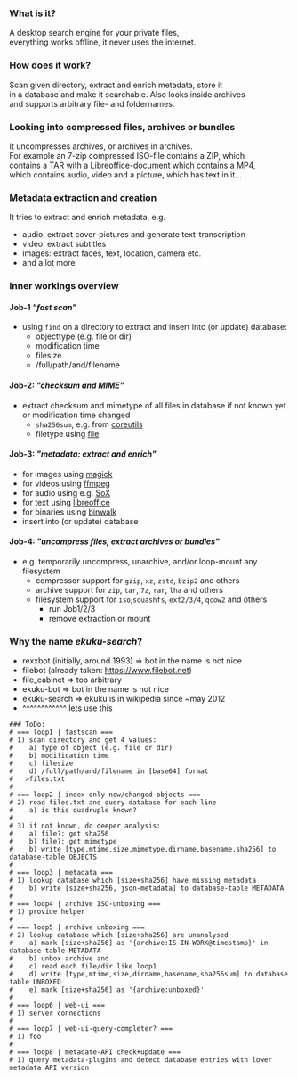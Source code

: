 ### What is it?
A desktop search engine for your private files,  
everything works offline, it never uses the internet.

### How does it work?
Scan given directory, extract and enrich metadata, store it  
in a database and make it searchable. Also looks inside archives  
and supports arbitrary file- and foldernames.

### Looking into compressed files, archives or bundles
It uncompresses archives, or archives in archives.  
For example an 7-zip compressed ISO-file contains a ZIP, which  
contains a TAR with a Libreoffice-document which contains a MP4,  
which contains audio, video and a picture, which has text in it...

### Metadata extraction and creation
It tries to extract and enrich metadata, e.g.  
* audio: extract cover-pictures and generate text-transcription
* video: extract subtitles
* images: extract faces, text, location, camera etc.
* and a lot more

### Inner workings overview
#### Job-1 _"fast scan"_
* using `find` on a directory to extract and insert into (or update) database:
  * objecttype (e.g. file or dir)
  * modification time
  * filesize
  * /full/path/and/filename
#### Job-2: _"checksum and MIME"_
* extract checksum and mimetype of all files in database if not known yet or modification time changed
  * `sha256sum`, e.g. from [coreutils](https://git.savannah.gnu.org/gitweb/?p=coreutils.git)
  * filetype using [file](http://astron.com/pub/file/)
#### Job-3: _"metadata: extract and enrich"_
* for images using [magick](https://imagemagick.org/)
* for videos using [ffmpeg](https://ffmpeg.org/)
* for audio using e.g. [SoX](https://sox.sourceforge.net/)
* for text using [libreoffice](https://de.libreoffice.org/)
* for binaries using [binwalk](https://github.com/ReFirmLabs/binwalk)
* insert into (or update) database
#### Job-4: _"uncompress files, extract archives or bundles"_
* e.g. temporarily uncompress, unarchive, and/or loop-mount any filesystem
  * compressor support for `gzip`, `xz`, `zstd`, `bzip2` and others
  * archive support for `zip`, `tar`, `7z`, `rar`, `lha` and others
  * filesystem support for `iso`,`squashfs`, `ext2/3/4`, `qcow2` and others
    * run Job1/2/3
    * remove extraction or mount

### Why the name _ekuku-search_?
* rexxbot (initially, around 1993) => bot in the name is not nice
* filebot (already taken: https://www.filebot.net)
* file_cabinet => too arbitrary
* ekuku-bot => bot in the name is not nice
* ekuku-search => ekuku is in wikipedia since ~may 2012
* ^^^^^^^^^^^^ lets use this

```
### ToDo:
# === loop1 | fastscan ===
# 1) scan directory and get 4 values:
#    a) type of object (e.g. file or dir)
#    b) modification time
#    c) filesize
#    d) /full/path/and/filename in [base64] format
#   >files.txt
#
# === loop2 | index only new/changed objects ===
# 2) read files.txt and query database for each line
#    a) is this quadruple known?
#
# 3) if not known, do deeper analysis:
#    a) file?: get sha256
#    b) file?: get mimetype
#    b) write [type,mtime,size,mimetype,dirname,basename,sha256] to database-table OBJECTS
#
# === loop3 | metadata ===
# 1) lookup database which [size+sha256] have missing metadata
#    b) write [size+sha256, json-metadata] to database-table METADATA
#
# === loop4 | archive ISO-unboxing ===
# 1) provide helper
#
# === loop5 | archive unboxing ===
# 2) lookup database which [size+sha256] are unanalysed
#    a) mark [size+sha256] as '{archive:IS-IN-WORK@timestamp}' in database-table METADATA
#    b) unbox archive and
#    c) read each file/dir like loop1
#    d) write [type,mtime,size,dirname,basename,sha256sum] to database table UNBOXED
#    e) mark [size+sha256] as '{archive:unboxed}' 
#
# === loop6 | web-ui ===
# 1) server connections
#
# === loop7 | web-ui-query-completer? ===
# 1) foo
#
# === loop8 | metadate-API check+update ===
# 1) query metadata-plugins and detect database entries with lower metadata API version
```

